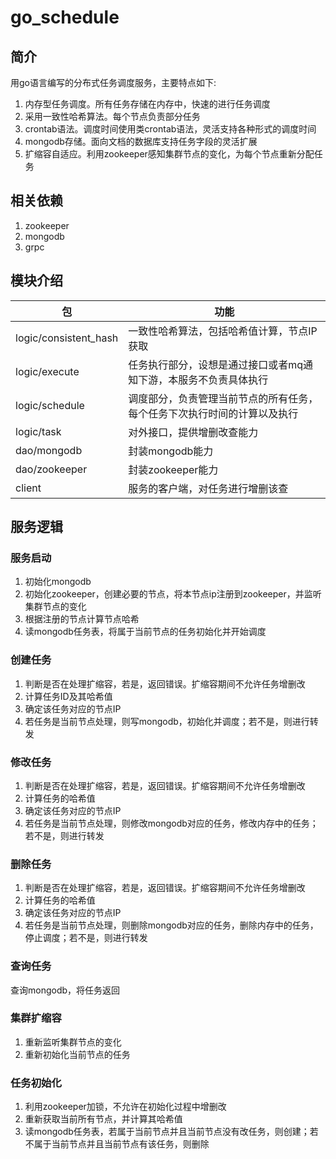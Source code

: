 # go_schedule
## 简介
用go语言编写的分布式任务调度服务，主要特点如下:
1. 内存型任务调度。所有任务存储在内存中，快速的进行任务调度
2. 采用一致性哈希算法。每个节点负责部分任务
3. crontab语法。调度时间使用类crontab语法，灵活支持各种形式的调度时间
4. mongodb存储。面向文档的数据库支持任务字段的灵活扩展
5. 扩缩容自适应。利用zookeeper感知集群节点的变化，为每个节点重新分配任务

## 相关依赖
1. zookeeper
2. mongodb
3. grpc

## 模块介绍
 包 | 功能 
 --- | --- 
 logic/consistent_hash | 一致性哈希算法，包括哈希值计算，节点IP获取
 logic/execute | 任务执行部分，设想是通过接口或者mq通知下游，本服务不负责具体执行
 logic/schedule | 调度部分，负责管理当前节点的所有任务，每个任务下次执行时间的计算以及执行
 logic/task | 对外接口，提供增删改查能力
 dao/mongodb | 封装mongodb能力
 dao/zookeeper | 封装zookeeper能力
 client | 服务的客户端，对任务进行增删该查

 ## 服务逻辑
 ### 服务启动
1. 初始化mongodb
2. 初始化zookeeper，创建必要的节点，将本节点ip注册到zookeeper，并监听集群节点的变化
3. 根据注册的节点计算节点哈希
4. 读mongodb任务表，将属于当前节点的任务初始化并开始调度
 ### 创建任务
1. 判断是否在处理扩缩容，若是，返回错误。扩缩容期间不允许任务增删改
2. 计算任务ID及其哈希值
3. 确定该任务对应的节点IP
4. 若任务是当前节点处理，则写mongodb，初始化并调度；若不是，则进行转发
 ### 修改任务
1. 判断是否在处理扩缩容，若是，返回错误。扩缩容期间不允许任务增删改
2. 计算任务的哈希值
3. 确定该任务对应的节点IP
4. 若任务是当前节点处理，则修改mongodb对应的任务，修改内存中的任务；若不是，则进行转发
 ### 删除任务
1. 判断是否在处理扩缩容，若是，返回错误。扩缩容期间不允许任务增删改
2. 计算任务的哈希值
3. 确定该任务对应的节点IP
4. 若任务是当前节点处理，则删除mongodb对应的任务，删除内存中的任务，停止调度；若不是，则进行转发
 ### 查询任务
查询mongodb，将任务返回
 ### 集群扩缩容
 1. 重新监听集群节点的变化
 2. 重新初始化当前节点的任务
 ### 任务初始化
 1. 利用zookeeper加锁，不允许在初始化过程中增删改
 2. 重新获取当前所有节点，并计算其哈希值
 3. 读mongodb任务表，若属于当前节点并且当前节点没有改任务，则创建；若不属于当前节点并且当前节点有该任务，则删除
